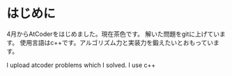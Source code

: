 # はじめに
4月からAtCoderをはじめました。現在茶色です。
解いた問題をgitに上げています。
使用言語はc++です。アルゴリズム力と実装力を鍛えたいとおもっています。

I upload atcoder problems which I solved.
I use c++